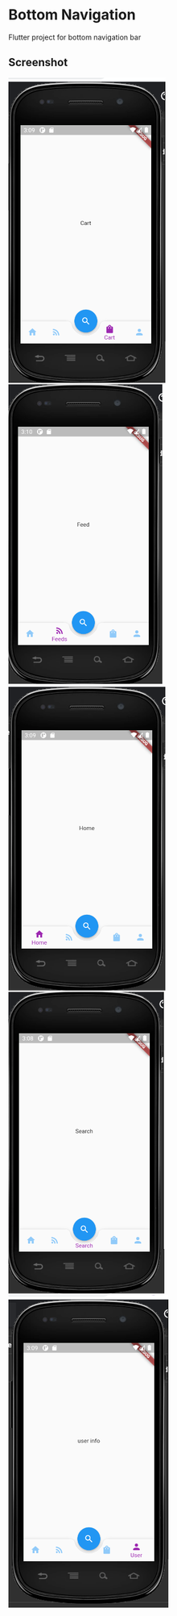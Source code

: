 # Bottom Navigation

Flutter project for bottom navigation bar 

## Screenshot
![](screenshot/cart.PNG)
![](screenshot/feed.PNG)
![](screenshot/home.PNG)
![](screenshot/search.PNG)
![](screenshot/user.PNG)
